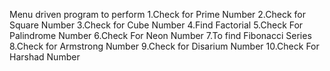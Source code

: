 Menu driven program to perform
  1.Check for Prime Number
  2.Check for Square Number
  3.Check for Cube Number
  4.Find Factorial
  5.Check For Palindrome Number
  6.Check For Neon Number
  7.To find Fibonacci Series
  8.Check for Armstrong Number
  9.Check for Disarium Number
  10.Check For Harshad Number
